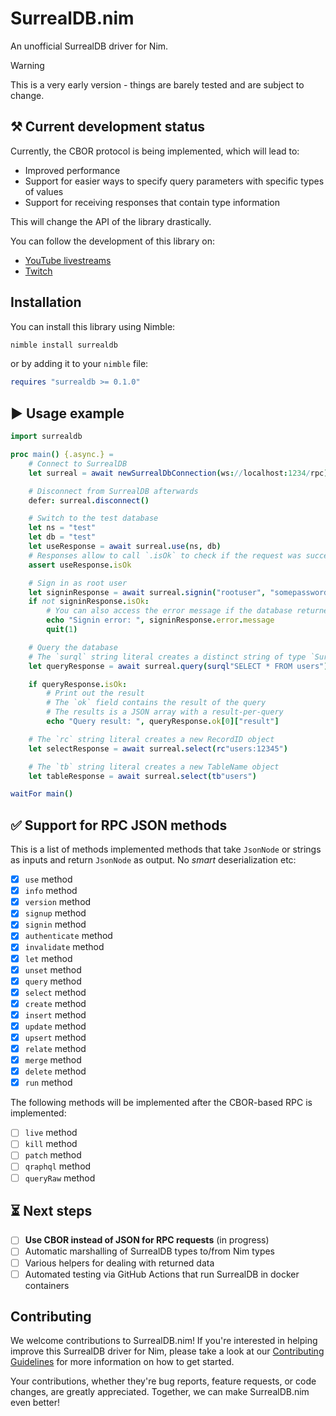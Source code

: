 # SurrealDB.nim

An unofficial SurrealDB driver for Nim.

> [!WARNING]
> This is a very early version - things are barely tested and are subject to change.

## ⚒️ Current development status

Currently, the CBOR protocol is being implemented, which will lead to:
- Improved performance
- Support for easier ways to specify query parameters with specific types of values
- Support for receiving responses that contain type information

This will change the API of the library drastically.

You can follow the development of this library on:
- [YouTube livestreams](https://www.youtube.com/playlist?list=PL5AVzKSngnt-vUzv1ykgY8mToNWsMYdcG)
- [Twitch](https://www.twitch.tv/xkontitech)

## Installation

You can install this library using Nimble:

```bash
nimble install surrealdb
```

or by adding it to your `nimble` file:

```nim
requires "surrealdb >= 0.1.0"
```

## ▶️ Usage example

```nim
import surrealdb

proc main() {.async.} =
    # Connect to SurrealDB
    let surreal = await newSurrealDbConnection(ws://localhost:1234/rpc)

    # Disconnect from SurrealDB afterwards
    defer: surreal.disconnect()

    # Switch to the test database
    let ns = "test"
    let db = "test"
    let useResponse = await surreal.use(ns, db)
    # Responses allow to call `.isOk` to check if the request was successful
    assert useResponse.isOk

    # Sign in as root user
    let signinResponse = await surreal.signin("rootuser", "somepassword")
    if not signinResponse.isOk:
        # You can also access the error message if the database returned an error
        echo "Signin error: ", signinResponse.error.message
        quit(1)

    # Query the database
    # The `surql` string literal creates a distinct string of type `SurQL`
    let queryResponse = await surreal.query(surql"SELECT * FROM users")

    if queryResponse.isOk:
        # Print out the result
        # The `ok` field contains the result of the query
        # The results is a JSON array with a result-per-query
        echo "Query result: ", queryResponse.ok[0]["result"]

    # The `rc` string literal creates a new RecordID object
    let selectResponse = await surreal.select(rc"users:12345")

    # The `tb` string literal creates a new TableName object
    let tableResponse = await surreal.select(tb"users")

waitFor main()
```

## ✅ Support for RPC JSON methods

This is a list of methods implemented methods that take `JsonNode` or strings as inputs and return `JsonNode` as output. No _smart_ deserialization etc:

- [x] `use` method
- [x] `info` method
- [x] `version` method
- [x] `signup` method
- [x] `signin` method
- [x] `authenticate` method
- [x] `invalidate` method
- [x] `let` method
- [x] `unset` method
- [x] `query` method
- [x] `select` method
- [x] `create` method
- [x] `insert` method
- [x] `update` method
- [x] `upsert` method
- [x] `relate` method
- [x] `merge` method
- [x] `delete` method
- [x] `run` method

The following methods will be implemented after the CBOR-based RPC is implemented:

- [ ] `live` method
- [ ] `kill` method
- [ ] `patch` method
- [ ] `qraphql` method
- [ ] `queryRaw` method

## ⏳ Next steps

- [ ] **Use CBOR instead of JSON for RPC requests** (in progress)
- [ ] Automatic marshalling of SurrealDB types to/from Nim types
- [ ] Various helpers for dealing with returned data
- [ ] Automated testing via GitHub Actions that run SurrealDB in docker containers

## Contributing

We welcome contributions to SurrealDB.nim! If you're interested in helping improve this SurrealDB driver for Nim, please take a look at our [Contributing Guidelines](CONTRIBUTING.md) for more information on how to get started.

Your contributions, whether they're bug reports, feature requests, or code changes, are greatly appreciated. Together, we can make SurrealDB.nim even better!